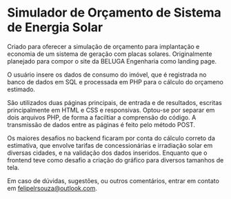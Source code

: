 # Simulador de Orçamento de Sistema de Energia Solar

Criado para oferecer a simulação de orçamento para implantação e economia de um sistema de geração com placas solares. Originalmente planejado para compor o site da BELUGA Engenharia como landing page. 

O usuário insere os dados de consumo do imóvel, que é registrada no banco de dados em SQL e processada em PHP para o cálculo do orçameno estimado.

São utilizados duas páginas principais, de entrada e de resultados, escritas principalmente em HTML e CSS e responsivas. Optou-se por separar em dois arquivos PHP, de forma a faciltiar a comprensão do código. A transmissão de dados entre as páginas é feito pelo método POST.

Os maiores desafios no backend ficaram por conta do cálculo correto da estimativa, que envolve tarifas de concessionárias e irradiação solar em diversas cidades, e na validação dos dados inseridos. Enquanto que o frontend teve como desafio a criação do gráfico para diversos tamanhos de tela.

Em caso de dúvidas, sugestões, ou outros comentários, entrar em contato em felipelrsouza@outlook.com.
